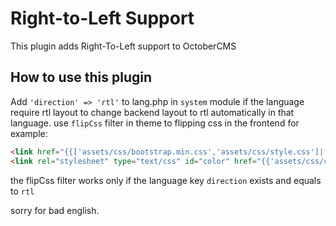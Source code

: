 Right-to-Left Support
=============
This plugin adds Right-To-Left support to OctoberCMS
## How to use this plugin
Add ```'direction' => 'rtl'``` to lang.php in ```system``` module if the language require rtl layout to change backend layout to rtl automatically in that language.
use ```flipCss``` filter in theme to flipping css in the frontend for example:
```html
<link href="{{['assets/css/bootstrap.min.css','assets/css/style.css']|flipCss|theme}}" rel="stylesheet">
<link rel="stylesheet" type="text/css" id="color" href="{{'assets/css/colors/default.css'|flipCss}}"/>
```
the flipCss filter works only if the language key ```direction``` exists and equals to ```rtl```

sorry for bad english.
